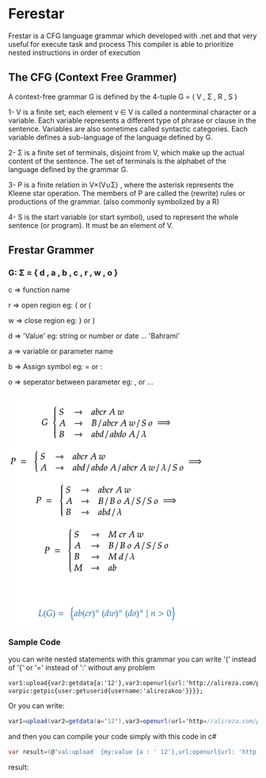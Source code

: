 # Ferestar
Frestar is a CFG language grammar which developed with .net and that very useful for execute task and process
This compiler is able to prioritize nested instructions in order of execution

## The CFG (Context Free Grammer)

A context-free grammar G is defined by the 4-tuple 
G = ( V , Σ , R , S )

1- V is a finite set; each element v ∈ V is called a nonterminal character or a variable. Each variable represents a different type of phrase or clause in the sentence. Variables are also sometimes called syntactic categories. Each variable defines a sub-language of the language defined by G.

2- Σ is a finite set of terminals, disjoint from V, which make up the actual content of the sentence. The set of terminals is the alphabet of the language defined by the grammar G.

3- P is a finite relation in V×(V∪Σ) , where the asterisk represents the Kleene star operation. The members of P are called the (rewrite) rules or productions of the grammar. (also commonly symbolized by a R)

4- S is the start variable (or start symbol), used to represent the whole sentence (or program). It must be an element of V.



## Frestar Grammer
### G: Σ = { d , a , b , c , r , w , o }

c => function name

r => open region eg: { or (

w => close region eg: } or )

d => 'Value'  eg: string or number or date ... 'Bahrami'

a => variable or parameter name

b => Assign symbol  eg: = or :

o => seperator between parameter eg: , or ...

<img src="https://github.com/alirezakoo/FerestarGrammer/blob/master/grammer_image_small.png"  width="400">

### Sample Code

you can write nested statements with this grammar
you can write '(' instead of '{' or '=' instead of ':' without any problem
```
var1:upload{var2:getdata{a:'12'},var3:openurl{url:'http://alireza.com/pp', varpic:getpic{user:getuserid{username:'alirezakoo'}}}};
```
Or you can write:
```c#
var1=upload(var2=getdata(a='12'),var3=openurl(url='http=//alireza.com/pp', varpic=getpic(user=getuserid(username='alirezakoo'))));
```
and then you can compile your code simply with this code in c#
```C#
var result=(@"val:upload  {my:value {a : ' 12'},url:openurl{url: 'http://alireza.com/pp', pic:getpic{user:getuserid{username:'alirezakoo' }}} };").FrestarCompile();
```
result:
